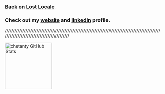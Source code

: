 ### Back on [Lost Locale](https://www.lostlocale.com/).

### Check out my [website](https://chetantyagi.com/) and [linkedin](https://www.linkedin.com/in/chetantyagi06/) profile.
////////////////////////////////////////////////////////////////////////////////////////////////////////////////////////////////////////////
<!--
**chetanty/chetanty** is a ✨ _special_ ✨ repository because its `README.md` (this file) appears on your GitHub profile.

Here are some ideas to get you started:

- 🔭 I’m currently working on ...
- 🌱 I’m currently learning ...
- 👯 I’m looking to collaborate on ...
- 🤔 I’m looking for help with ...
- 💬 Ask me about ...
- 📫 How to reach me: ...
- 😄 Pronouns: ...
- ⚡ Fun fact: ...
-->

<div >
    <img src="https://stats-54r4.vercel.app/api?username=chetanty&show_icons=true&title_color=#ffc30b&icon_color=#ffc30b&text_color=#ffc30b&bg_color=00000000" alt="chetanty GitHub Stats" alt="chetanty GitHub Stats" height="150px"/>
</div>
